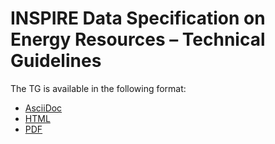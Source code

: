 # INSPIRE Data Specification on Energy Resources – Technical Guidelines

The TG is available in the following format:
* [AsciiDoc](dataspecification_er.adoc)
* [HTML](dataspecification_er.html)
* [PDF](dataspecification_er.pdf)
